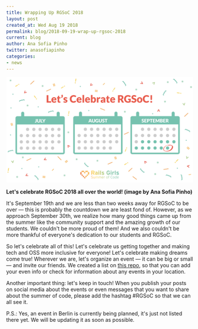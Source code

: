 ```yaml
---
title: Wrapping Up RGSoC 2018
layout: post
created_at: Wed Aug 19 2018
permalink: blog/2018-09-19-wrap-up-rgsoc-2018
current: blog
author: Ana Sofia Pinho
twitter: anasofiapinho
categories:
- news
---
```


![Let's celebrate RGSoC 2018 all over the world!](/img/blog/2018/2018-09-19-rgsoc-2018-wrap-up-event_calendar-celebrate.png)
<div class="image-credits"><b>Let's celebrate RGSoC 2018 all over the world! (image by Ana Sofia Pinho)</b></div>

It's September 19th and we are less than two weeks away for RGSoC to be over — this is probably the countdown we are least fond of. However, as we approach September 30th, we realize how many good things came up from the summer like the community support and the amazing growth of our students. We couldn't be more proud of them! And we also couldn't be more thankful of everyone's dedication to our students and RGSoC.

So let's celebrate all of this! Let's celebrate us getting together and making tech and OSS more inclusive for everyone! Let's celebrate making dreams come true! Wherever we are, let's organize an event — it can be big or small — and invite our friends. We created a list on [this repo](https://github.com/rails-girls-summer-of-code/announcements), so that you can add your even info or check for information about any events in your location.

Another important thing: let's keep in touch! When you publish your posts on social media about the events or even messages that you want to share about the summer of code, please add the hashtag #RGSoC so that we can all see it.

P.S.: Yes, an event in Berlin is currently being planned, it's just not listed there yet. We will be updating it as soon as possible.

